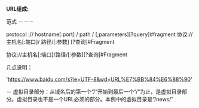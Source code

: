 **URL组成:**


范式
－－－

protocol :// hostname[:port] / path / [;parameters][?query]#fragment 协议://主机名[:端口]/ 路径/[:参数] [?查询]#Fragment

协议://主机名[:端口]/路径/[:参数][?查询]#Fragment



几点说明：

'https://www.baidu.com/s?ie=UTF-8&wd=URL%E7%BB%84%E6%88%90'

－ 虚拟目录部分：从域名后的第一个“/”开始到最后一个“/”为止，是虚拟目录部分。虚拟目录也不是一个URL必须的部分。本例中的虚拟目录是“/news/”
